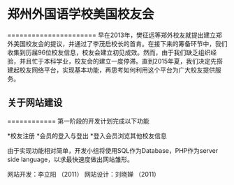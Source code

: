 # 郑州外国语学校美国校友会
======================
早在2013年，樊征远等郑外校友就提出建立郑外美国校友会的提议，并通过了李茂启校长的首肯。在接下来的筹备环节中，我们收集到历届96位校友信息，校友会建立初见成效。然而，由于我们缺乏组织经验，并且忙于本科学业，校友会的建立一度停滞。直到2015年夏，我们决定先搭建起校友网络平台，实现基本功能，再思考如何利用这个平台为广大校友提供服务。

## 关于网站建设
============
第一阶段的开发计划完成以下功能

*校友注册
*会员的登入与登出
*登入会员浏览其他校友信息

由于实现功能相对简单，开发小组将使用SQL作为Database，PHP作为server side language，以求最快速度做出网站雏形。

网站开发：李立阳 （2011）
网站设计：刘晓婵 （2011）